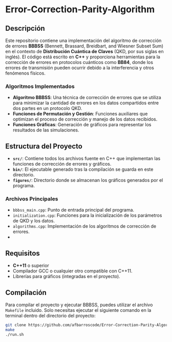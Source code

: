 # Error-Correction-Parity-Algorithm

## Descripción

Este repositorio contiene una implementación del algoritmo de corrección de errores **BBBSS** (Bennett, Brassard, Breidbart, and Wiesner Subset Sum) en el contexto de **Distribución Cuántica de Claves** (QKD, por sus siglas en inglés). El código está escrito en **C++** y proporciona herramientas para la corrección de errores en protocolos cuánticos como **BB84**, donde los errores de transmisión pueden ocurrir debido a la interferencia y otros fenómenos físicos.

### Algoritmos Implementados

- **Algoritmo BBBSS**: Una técnica de corrección de errores que se utiliza para minimizar la cantidad de errores en los datos compartidos entre dos partes en un protocolo QKD.
- **Funciones de Permutación y Gestión**: Funciones auxiliares que optimizan el proceso de corrección y manejo de los datos recibidos.
- **Funciones Gráficas**: Generación de gráficos para representar los resultados de las simulaciones.

## Estructura del Proyecto

- **`src/`**: Contiene todos los archivos fuente en C++ que implementan las funciones de corrección de errores y gráficos.
- **`bin/`**: El ejecutable generado tras la compilación se guarda en este directorio.
- **`figures/`**: Directorio donde se almacenan los gráficos generados por el programa.

### Archivos Principales

- `bbbss_main.cpp`: Punto de entrada principal del programa.
- `initialization.cpp`: Funciones para la inicialización de los parámetros de QKD y los datos.
- `algorithms.cpp`: Implementación de los algoritmos de corrección de errores.
- 

## Requisitos

- **C++11** o superior
- Compilador GCC o cualquier otro compatible con C++11.
- Librerías para gráficos (integradas en el proyecto).

## Compilación

Para compilar el proyecto y ejecutar BBBSS, puedes utilizar el archivo `Makefile` incluido. Solo necesitas ejecutar el siguiente comando en la terminal dentro del directorio del proyecto:

```bash
git clone https://github.com/afbarroscode/Error-Correction-Parity-Algorithm.git
make
./run.sh



